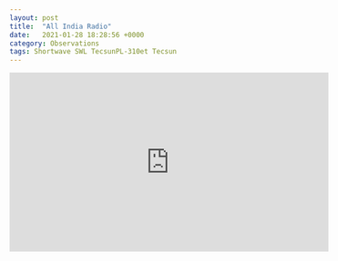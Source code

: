 ```yaml
---
layout: post
title:  "All India Radio"
date:   2021-01-28 18:28:56 +0000
category: Observations
tags: Shortwave SWL TecsunPL-310et Tecsun
---
```

<iframe width="560" height="315" src="https://www.youtube.com/embed/DMAbHGTnB0I?controls=0" frameborder="0" allow="accelerometer; autoplay; clipboard-write; encrypted-media; gyroscope; picture-in-picture" allowfullscreen></iframe>
